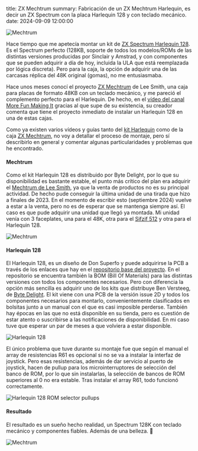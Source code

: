 title: ZX Mechtrum
summary: Fabricación de un ZX Mechtrum Harlequin, es decir un ZX Spectrum con la placa Harlequin 128 y con teclado mecánico.
date: 2024-09-09 12:00:00

![Mechtrum](/images/posts/2024-09-09_zx_mechtrum/mechtrum_logo.png)

Hace tiempo que me apetecía montar un kit de [ZX Spectrum Harlequin 128](https://www.bytedelight.com/?product=harlequin-128k-rev-2d-black-large-diy-kit). Es el Spectrum perfecto (128KB, soporte de todos los modelos/ROMs de las distintas versiones producidas por Sinclair y Amstrad, y con componentes que se pueden adquirir a día de hoy, incluida la ULA que está reemplazada por lógica discreta). Pero para la caja, la opción de adquirir una de las carcasas réplica del 48K original (gomas), no me entusiasmaba.

Hace unos meses conocí el proyecto [ZX Mechtrum](https://leesmithsworkshop.co.uk/products/the-mechtrum-mechanical-keyboard-zx-spectrum-case) de Lee Smith, una caja para placas de formato 48KB con un teclado mecánico, y me pareció el complemento perfecto para el Harlequin. De hecho, en el [vídeo del canal More Fun Making It](https://www.youtube.com/watch?v=Gr8KhQHaJr4) gracias al que supe de su existencia, su creador comenta que tiene el proyecto inmediato de instalar un Harlequin 128 en una de estas cajas.

Como ya existen varios vídeos y guías tanto del [kit Harlequin](https://www.youtube.com/watch?v=s1klr5vRye0) como de la caja [ZX Mechtrum](https://www.youtube.com/watch?v=O_FdXpOi2W4), no voy a detallar el proceso de montaje, pero sí describirlo en general y comentar algunas particularidades y problemas que he encontrado.

#### Mechtrum

Como el kit Harlequin 128 es distribuido por Byte Delight, por lo que su disponibilidad es bastante estable, el punto más crítico del plan era adquirir el [Mechtrum de Lee Smith](https://leesmithsworkshop.co.uk/products/the-mechtrum-mechanical-keyboard-zx-spectrum-case), ya que la venta de productos no es su principal actividad. De hecho pude conseguir la última unidad de una tirada que hizo a finales de 2023. En el momento de escribir esto (septiembre 2024) vuelve a estar a la venta, pero no es de esperar que se mantenga siempre así. El caso es que pude adquirir una unidad que llegó ya montada. Mi unidad venía con 3 faceplates, una para el 48K, otra para el [Sifzif 512](https://github.com/UzixLS/zx-sizif-512/) y otra para el Harlequin 128.

![Mechtrum](/images/posts/2024-09-09_zx_mechtrum/mechtrum.jpg)

#### Harlequin 128

El Harlequin 128, es un diseño de Don Superfo y puede adquirirse la PCB a través de los enlaces que hay en el [repositorio base del proyecto](https://github.com/DonSuperfo/Superfo-Harlequin-128). En el repositorio se encuentra también la BOM (Bill Of Materials) para las distintas versiones con todos los componentes necesarios. Pero con diferencia la opción más sencilla es adquirir uno de los kits que distribuye Ben Versteeg, de [Byte Delight](https://www.bytedelight.com/). El kit viene con una PCB de la versión issue 2D y todos los componentes necesarios para montarlo, convenientemente clasificados en bolsitas junto a un manual con el que es casi imposible perderse. También hay épocas en las que no está disponible en su tienda, pero es cuestión de estar atento o suscribirse a las notificaciones de disponibilidad. En mi caso tuve que esperar un par de meses a que volviera a estar disponible.

![Harlequin 128](/images/posts/2024-09-09_zx_mechtrum/harlequin_128.jpg)

El único problema que tuve durante su montaje fue que según el manual el array de resistencias R61 es opcional si no se va a instalar la interfaz de joystick. Pero esas resistencias, además de dar servicio al puerto de joystick, hacen de pullup para los microinterruptores de selección del banco de ROM, por lo que sin instalarlas, la selección de bancos de ROM superiores al 0 no era estable. Tras instalar el array R61, todo funcionó correctamente.

![Harlequin 128 ROM selector pullups](/images/posts/2024-09-09_zx_mechtrum/harlequin_128_pullups.png)

#### Resultado

El resultado es un sueño hecho realidad, un Spectrum 128K con teclado mecánico y componentes fiables. Además de una belleza. 🤩

![Mechtrum](/images/posts/2024-09-09_zx_mechtrum/resultado.jpg)